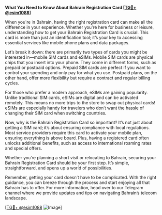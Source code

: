 **What You Need to Know About Bahrain Registration Card [[TG💪+ @esim1088](https://t.me/s/esim1088)]**

When you're in Bahrain, having the right registration card can make all the difference in your experience. Whether you're here for business or leisure, understanding how to get your Bahrain Registration Card is crucial. This card is more than just an identification tool; it’s your key to accessing essential services like mobile phone plans and data packages.

Let’s break it down: there are primarily two types of cards you might be interested in—mobile SIM cards and eSIMs. Mobile SIM cards are physical chips that you insert into your phone. They come in different forms, such as prepaid or postpaid options. Prepaid SIM cards are perfect if you want to control your spending and only pay for what you use. Postpaid plans, on the other hand, offer more flexibility but require a contract and regular billing cycles.

For those who prefer a modern approach, eSIMs are gaining popularity. Unlike traditional SIM cards, eSIMs are digital and can be activated remotely. This means no more trips to the store to swap out physical cards! eSIMs are especially handy for travelers who don’t want the hassle of changing their SIM card when switching countries.

Now, why is the Bahrain Registration Card so important? It’s not just about getting a SIM card; it’s about ensuring compliance with local regulations. Most service providers require this card to activate your mobile plan, ensuring everything is above board. Plus, having a registered card often unlocks additional benefits, such as access to international roaming rates and special offers.

Whether you’re planning a short visit or relocating to Bahrain, securing your Bahrain Registration Card should be your first step. It’s simple, straightforward, and opens up a world of possibilities. 

Remember, getting your card doesn’t have to be complicated. With the right guidance, you can breeze through the process and start enjoying all that Bahrain has to offer. For more information, head over to our Telegram channel where we provide updates and tips on navigating Bahrain’s telecom landscape.

[[TG💪+ @esim1088](https://t.me/s/esim1088) ![Image](https://i.postimg.cc/Y0z9fWf4/image.png)]